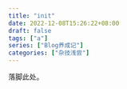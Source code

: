 ```yaml
---
title: "init"
date: 2022-12-08T15:26:22+08:00
draft: false
tags: ["a"]
series: ["Blog养成记"]
categories: ["杂技浅尝"]
---
```

落脚此处。